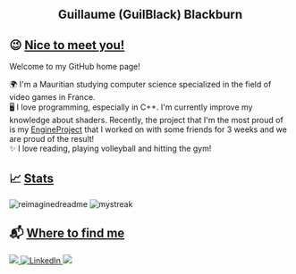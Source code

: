 <body>
    <!--title-->
    <section>
        <div>
            <h1 align="center"> Guillaume (GuilBlack) Blackburn </h1>
        </div>
    </section>
    <section>
        <h2> 😉 <span style="text-decoration: underline;">Nice to meet you!</span></h2>
        <p>Welcome to my GitHub home page!</p>
        <p>
            🌍 I'm a Mauritian studying computer science specialized in the field of video games in France.</br>
            🖥️ I love programming, especially in C++. I'm currently improve my knowledge about shaders. Recently, the project that I'm the most proud of is my <a href="https://github.com/GuilBlack/EngineProject">EngineProject</a> that I worked on with some friends for 3 weeks and we are proud of the result!  </br>
            ✨ I love reading, playing volleyball and hitting the gym!
        </p>
    </section>
    <section>
        <h2> 📈 <span style="text-decoration: underline;">Stats</span> </h2>
        <div>
            <img src="https://myreadme.vercel.app/api/embed/guilblack?panels=userstatistics,toprepositories,toplanguages,commitgraph" alt="reimaginedreadme" />
            <img src="https://github-readme-streak-stats.herokuapp.com/?user=guilblack&theme=tokyonight" alt="mystreak"/>
        </div>
    </section>
    <!--social accounts-->
    <section>
        <h2> 📬 <span style="text-decoration: underline;">Where to find me</span></h2>
        <a href="mailto:guillaume.blackburn1@gmail.com">
            <img src="https://img.shields.io/badge/Gmail-D14836?style=for-the-badge&logo=gmail&logoColor=white" />
        </a>
        <a href="https://www.linkedin.com/in/guillaumeblackburn">
            <img alt="LinkedIn" src="https://img.shields.io/badge/linkedin-%230077B5.svg?&style=for-the-badge&logo=linkedin&logoColor=white" />
        </a>
        <a href="https://discordapp.com/users/263757283391963147">
            <img src="https://img.shields.io/badge/Discord-7289DA?style=for-the-badge&logo=discord&logoColor=white" />
        </a>
    </section>
</body>
